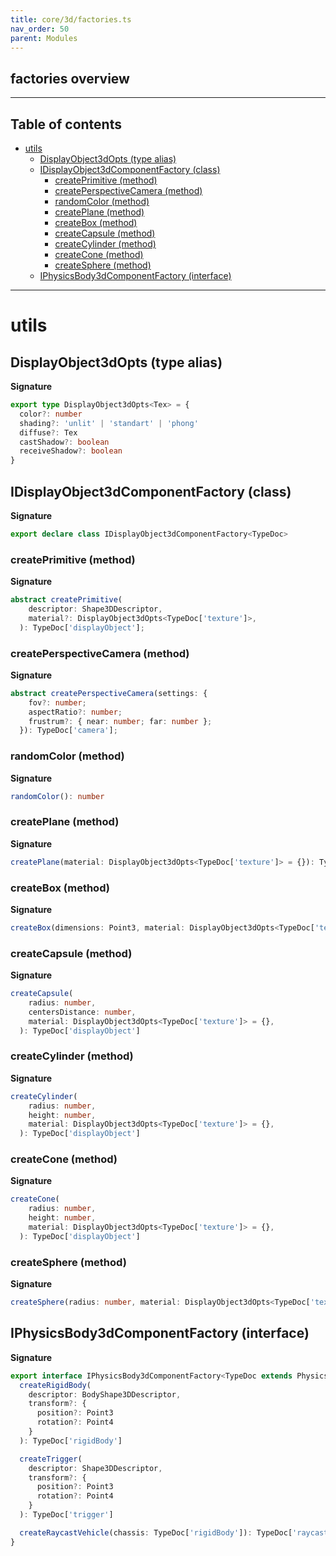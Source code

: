 ```yaml
---
title: core/3d/factories.ts
nav_order: 50
parent: Modules
---
```


## factories overview

---

<h2 class="text-delta">Table of contents</h2>

- [utils](#utils)
  - [DisplayObject3dOpts (type alias)](#displayobject3dopts-type-alias)
  - [IDisplayObject3dComponentFactory (class)](#idisplayobject3dcomponentfactory-class)
    - [createPrimitive (method)](#createprimitive-method)
    - [createPerspectiveCamera (method)](#createperspectivecamera-method)
    - [randomColor (method)](#randomcolor-method)
    - [createPlane (method)](#createplane-method)
    - [createBox (method)](#createbox-method)
    - [createCapsule (method)](#createcapsule-method)
    - [createCylinder (method)](#createcylinder-method)
    - [createCone (method)](#createcone-method)
    - [createSphere (method)](#createsphere-method)
  - [IPhysicsBody3dComponentFactory (interface)](#iphysicsbody3dcomponentfactory-interface)

---

# utils

## DisplayObject3dOpts (type alias)

**Signature**

```ts
export type DisplayObject3dOpts<Tex> = {
  color?: number
  shading?: 'unlit' | 'standart' | 'phong'
  diffuse?: Tex
  castShadow?: boolean
  receiveShadow?: boolean
}
```

## IDisplayObject3dComponentFactory (class)

**Signature**

```ts
export declare class IDisplayObject3dComponentFactory<TypeDoc>
```

### createPrimitive (method)

**Signature**

```ts
abstract createPrimitive(
    descriptor: Shape3DDescriptor,
    material?: DisplayObject3dOpts<TypeDoc['texture']>,
  ): TypeDoc['displayObject'];
```

### createPerspectiveCamera (method)

**Signature**

```ts
abstract createPerspectiveCamera(settings: {
    fov?: number;
    aspectRatio?: number;
    frustrum?: { near: number; far: number };
  }): TypeDoc['camera'];
```

### randomColor (method)

**Signature**

```ts
randomColor(): number
```

### createPlane (method)

**Signature**

```ts
createPlane(material: DisplayObject3dOpts<TypeDoc['texture']> = {}): TypeDoc['displayObject']
```

### createBox (method)

**Signature**

```ts
createBox(dimensions: Point3, material: DisplayObject3dOpts<TypeDoc['texture']> = {}): TypeDoc['displayObject']
```

### createCapsule (method)

**Signature**

```ts
createCapsule(
    radius: number,
    centersDistance: number,
    material: DisplayObject3dOpts<TypeDoc['texture']> = {},
  ): TypeDoc['displayObject']
```

### createCylinder (method)

**Signature**

```ts
createCylinder(
    radius: number,
    height: number,
    material: DisplayObject3dOpts<TypeDoc['texture']> = {},
  ): TypeDoc['displayObject']
```

### createCone (method)

**Signature**

```ts
createCone(
    radius: number,
    height: number,
    material: DisplayObject3dOpts<TypeDoc['texture']> = {},
  ): TypeDoc['displayObject']
```

### createSphere (method)

**Signature**

```ts
createSphere(radius: number, material: DisplayObject3dOpts<TypeDoc['texture']> = {}): TypeDoc['displayObject']
```

## IPhysicsBody3dComponentFactory (interface)

**Signature**

```ts
export interface IPhysicsBody3dComponentFactory<TypeDoc extends PhysicsTypeDocRepo3D = PhysicsTypeDocRepo3D> {
  createRigidBody(
    descriptor: BodyShape3DDescriptor,
    transform?: {
      position?: Point3
      rotation?: Point4
    }
  ): TypeDoc['rigidBody']

  createTrigger(
    descriptor: Shape3DDescriptor,
    transform?: {
      position?: Point3
      rotation?: Point4
    }
  ): TypeDoc['trigger']

  createRaycastVehicle(chassis: TypeDoc['rigidBody']): TypeDoc['raycastVehicle']
}
```
